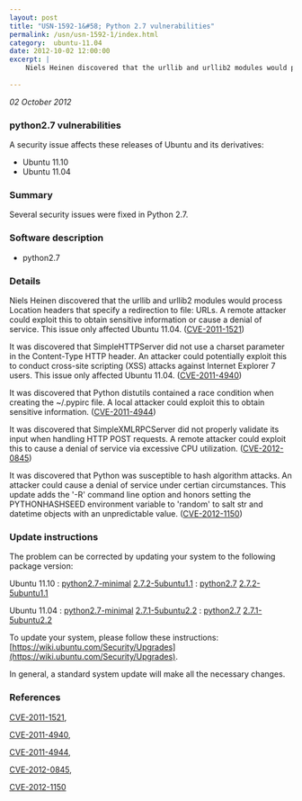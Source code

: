 ```yaml
---
layout: post
title: "USN-1592-1&#58; Python 2.7 vulnerabilities"
permalink: /usn/usn-1592-1/index.html
category:  ubuntu-11.04
date: 2012-10-02 12:00:00
excerpt: |
    Niels Heinen discovered that the urllib and urllib2 modules would process Location headers that specify a redirection to file: URLs. A remote attacker could exploit this to obtain sensitive information or cause a denial of service. This issue only affected Ubuntu 11.04. ([CVE-2011-1521](http://people.ubuntu.com/~ubuntu-security/cve/CVE-2011-1521))
    
--- 
```

 
 

*02 October 2012*

### python2.7 vulnerabilities

A security issue affects these releases of Ubuntu and its derivatives:

* Ubuntu 11.10
* Ubuntu 11.04

### Summary

Several security issues were fixed in Python 2.7. 

### Software description

* python2.7 

### Details

Niels Heinen discovered that the urllib and urllib2 modules would process Location headers that specify a redirection to file: URLs. A remote attacker could exploit this to obtain sensitive information or cause a denial of service. This issue only affected Ubuntu 11.04. ([CVE-2011-1521](http://people.ubuntu.com/~ubuntu-security/cve/CVE-2011-1521))

It was discovered that SimpleHTTPServer did not use a charset parameter in the Content-Type HTTP header. An attacker could potentially exploit this to conduct cross-site scripting (XSS) attacks against Internet Explorer 7 users. This issue only affected Ubuntu 11.04. ([CVE-2011-4940](http://people.ubuntu.com/~ubuntu-security/cve/CVE-2011-4940))

It was discovered that Python distutils contained a race condition when creating the ~/.pypirc file. A local attacker could exploit this to obtain sensitive information. ([CVE-2011-4944](http://people.ubuntu.com/~ubuntu-security/cve/CVE-2011-4944))

It was discovered that SimpleXMLRPCServer did not properly validate its input when handling HTTP POST requests. A remote attacker could exploit this to cause a denial of service via excessive CPU utilization. ([CVE-2012-0845](http://people.ubuntu.com/~ubuntu-security/cve/CVE-2012-0845))

It was discovered that Python was susceptible to hash algorithm attacks. An attacker could cause a denial of service under certian circumstances. This update adds the &#39;-R&#39; command line option and honors setting the PYTHONHASHSEED environment variable to &#39;random&#39; to salt str and datetime objects with an unpredictable value. ([CVE-2012-1150](http://people.ubuntu.com/~ubuntu-security/cve/CVE-2012-1150)) 

### Update instructions

The problem can be corrected by updating your system to the following package version:

Ubuntu 11.10
 : [python2.7-minimal](https://launchpad.net/ubuntu/+source/python2.7) <span> [2.7.2-5ubuntu1.1](https://launchpad.net/ubuntu/+source/python2.7/2.7.2-5ubuntu1.1) </span> 
 : [python2.7](https://launchpad.net/ubuntu/+source/python2.7) <span> [2.7.2-5ubuntu1.1](https://launchpad.net/ubuntu/+source/python2.7/2.7.2-5ubuntu1.1) </span> 

Ubuntu 11.04
 : [python2.7-minimal](https://launchpad.net/ubuntu/+source/python2.7) <span> [2.7.1-5ubuntu2.2](https://launchpad.net/ubuntu/+source/python2.7/2.7.1-5ubuntu2.2) </span> 
 : [python2.7](https://launchpad.net/ubuntu/+source/python2.7) <span> [2.7.1-5ubuntu2.2](https://launchpad.net/ubuntu/+source/python2.7/2.7.1-5ubuntu2.2) </span> 

To update your system, please follow these instructions: [https://wiki.ubuntu.com/Security/Upgrades](https://wiki.ubuntu.com/Security/Upgrades).

In general, a standard system update will make all the necessary changes. 

### References

 
 [CVE-2011-1521](http://people.ubuntu.com/~ubuntu-security/cve/CVE-2011-1521), 

 [CVE-2011-4940](http://people.ubuntu.com/~ubuntu-security/cve/CVE-2011-4940), 

 [CVE-2011-4944](http://people.ubuntu.com/~ubuntu-security/cve/CVE-2011-4944), 

 [CVE-2012-0845](http://people.ubuntu.com/~ubuntu-security/cve/CVE-2012-0845), 

 [CVE-2012-1150](http://people.ubuntu.com/~ubuntu-security/cve/CVE-2012-1150)
 

